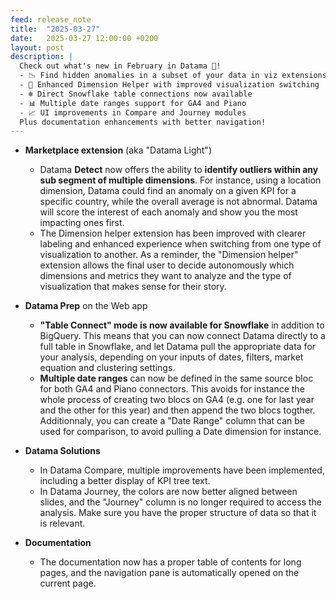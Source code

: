 ```yaml
---
feed: release_note
title:  "2025-03-27"
date:   2025-03-27 12:00:00 +0200
layout: post
description: |
  Check out what's new in February in Datama 🌟!
  - 📉 Find hidden anomalies in a subset of your data in viz extensions
  - 🔄 Enhanced Dimension Helper with improved visualization switching
  - ❄️ Direct Snowflake table connections now available
  - 📊 Multiple date ranges support for GA4 and Piano
  - 📈 UI improvements in Compare and Journey modules
  Plus documentation enhancements with better navigation!
---
```



* **Marketplace extension** (aka "Datama Light")
  * Datama **Detect** now offers the ability to **identify outliers within any sub segment of multiple dimensions**. For instance, using a location dimension, Datama could find an anomaly on a given KPI for a specific country, while the overall average is not abnormal. Datama will score the interest of each anomaly and show you the most impacting ones first.
  * The Dimension helper extension has been improved with clearer labeling and enhanced experience when switching from one type of visualization to another. As a reminder, the "Dimension helper" extension allows the final user to decide autonomously which dimensions and metrics they want to analyze and the type of visualization that makes sense for their story.

* **Datama Prep** on the Web app
  * **"Table Connect" mode is now available for Snowflake** in addition to BigQuery. This means that you can now connect Datama directly to a full table in Snowflake, and let Datama pull the appropriate data for your analysis, depending on your inputs of dates, filters, market equation and clustering settings.
  * **Multiple date ranges** can now be defined in the same source bloc for both GA4 and Piano connectors. This avoids for instance the whole process of creating two blocs on GA4 (e.g. one for last year and the other for this year) and then append the two blocs togther. Additionnaly, you can create a "Date Range" column that can be used for comparison, to avoid pulling a Date dimension for instance. 

* **Datama Solutions**
  * In Datama Compare, multiple improvements have been implemented, including a better display of KPI tree text.
  * In Datama Journey, the colors are now better aligned between slides, and the "Journey" column is no longer required to access the analysis. Make sure you have the proper structure of data so that it is relevant.

* **Documentation**
  * The documentation now has a proper table of contents for long pages, and the navigation pane is automatically opened on the current page.
